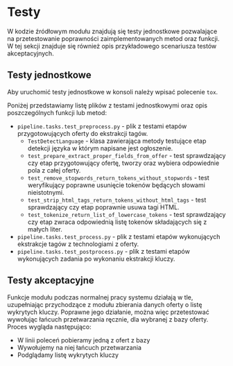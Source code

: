 # Testy

W kodzie źródłowym modułu znajdują się testy jednostkowe pozwalające na
przetestowanie poprawności zaimplementowanych metod oraz funkcji.
W tej sekcji znajduje się również opis przykładowego scenariusza testów
akceptacyjnych.


## Testy jednostkowe

Aby uruchomić testy jednostkowe w konsoli należy wpisać polecenie `tox`.

Poniżej przedstawiamy listę plików z testami jednostkowymi oraz opis
poszczególnych funkcji lub metod:

-   `pipeline.tasks.test_preprocess.py` - plik z testami etapów
    przygotowujących oferty do ekstrakcji tagów.
    -   `TestDetectLanguage` - klasa zawierająca metody testujące etap
        detekcji języka w którym napisane jest ogłoszenie.
    -   `test_prepare_extract_proper_fields_from_offer` - test sprawdzający
        czy etap przygotowujący ofertę, tworzy oraz wybiera odpowiednie
        pola z całej oferty.
    -   `test_remove_stopwords_return_tokens_without_stopwords` - test
        weryfikujący poprawne usunięcie tokenów będących słowami nieistotnymi.
    -   `test_strip_html_tags_return_tokens_without_html_tags` - test
        sprawdzający czy etap poprawnie usuwa tagi HTML.
    -   `test_tokenize_return_list_of_lowercase_tokens` - test sprawdzający
        czy etap zwraca odpowiednią listę tokenów składających się
        z małych liter.
-   `pipeline.tasks.test_process.py` - plik z testami etapów wykonujących
    ekstrakcje tagów z technologiami z oferty.
-   `pipeline.tasks.test_postprocess.py` - plik z testami etapów wykonujących
    zadania po wykonaniu ekstrakcji kluczy.


## Testy akceptacyjne

Funkcje modułu podczas normalnej pracy systemu działają w tle, uzupełniając przychodzące z modułu
zbierania danych oferty o listę wykrytych kluczy. Poprawne jego działanie, można więc przetestować
wywołując łańcuch przetwarzania ręcznie, dla wybranej z bazy oferty. Proces wygląda następująco:

+ W linii poleceń pobieramy jedną z ofert z bazy
+ Wywołujemy na niej łańcuch przetwarzania
+ Podglądamy listę wykrytych kluczy


